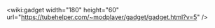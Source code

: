 &lt;wiki:gadget width="180" height="60" url="https://tubehelper.com/~modplayer/gadget/gadget.html?v=5" /&gt;